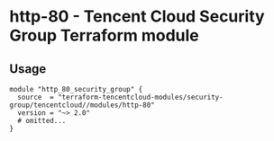 # http-80 - Tencent Cloud Security Group Terraform module
## Usage
```hcl
module "http_80_security_group" {
  source  = "terraform-tencentcloud-modules/security-group/tencentcloud//modules/http-80"
  version = "~> 2.0"
  # omitted...
}
```
<!-- BEGINNING OF PRE-COMMIT-TERRAFORM DOCS HOOK -->
<!-- END OF PRE-COMMIT-TERRAFORM DOCS HOOK -->
